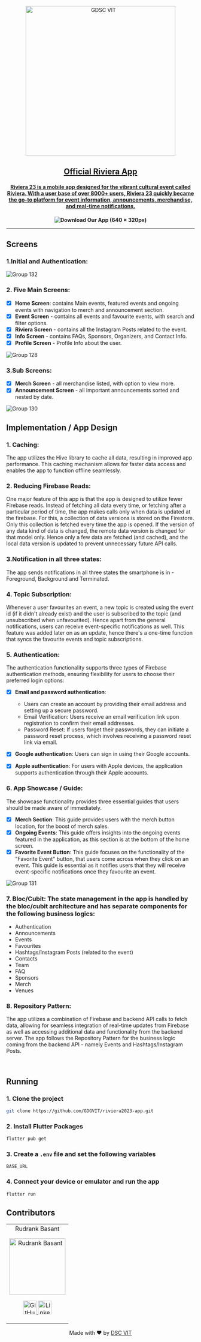 <p align="center">
<a href="https://dscvit.com">
	<img width="400" src="https://user-images.githubusercontent.com/56252312/159312411-58410727-3933-4224-b43e-4e9b627838a3.png#gh-light-mode-only" alt="GDSC VIT"/>	
</p>

<h2 align="center"> Official Riviera App </h2>
	<h4 align="center"> Riviera 23 is a mobile app designed for the vibrant cultural event called Riviera. With a user base of over 8000+ users, Riviera 23  quickly became the go-to platform for event information, announcements, merchandise, and real-time notifications. <h4>

</a> 

<div align="center">
    <img src="https://github.com/rudrankbasant/riviera2023-app/assets/85751479/4c413c21-5c74-4bff-aa8d-88c29f260822" alt="Download Our App (640 × 320px)" />
</div>

---
## Screens

### 1.Initial and Authentication:
![Group 132](https://github.com/rudrankbasant/riviera2023-app/assets/85751479/4153dd4b-05fd-4c2b-bbcb-8357591c4589)

### 2. Five Main Screens: 

- [x] **Home Screen**: contains Main events, featured events and ongoing events with navigation to merch and announcement section.
- [x] **Event Screen** - contains all events and favourite events, with search and filter options.
- [x] **Riviera Screen** - contains all the Instagram Posts related to the event.
- [x] **Info Screen** - contains FAQs, Sponsors, Organizers, and Contact Info.
- [x] **Profile Screen** - Profile Info about the user.

![Group 128](https://github.com/rudrankbasant/riviera2023-app/assets/85751479/0827057c-86ce-45cd-b42a-36d5c0d66729)

### 3.Sub Screens:
- [x] **Merch Screen** - all merchandise listed, with option to view more.
- [x] **Announcement Screen** - all important announcements sorted and nested by date.

![Group 130](https://github.com/rudrankbasant/riviera2023-app/assets/85751479/2f8900c9-de91-4ed8-8ee9-651c1a1c9b0d)


## Implementation / App Design

### 1. Caching: 
The app utilizes the Hive library to cache all data, resulting in improved app performance. This caching mechanism allows for faster data access and enables the app to function offline seamlessly.

### 2. Reducing Firebase Reads: 
One major feature of this app is that the app is designed to utilize fewer Firebase reads. Instead of fetching all data every time, or fetching after a particular period of time, the app makes calls only when data is updated at the firebase. For this, a collection of data versions is stored on the Firestore. Only this collection is fetched every time the app is opened. If the version of any data kind of data is changed, the remote data version is changed for that model only. Hence only a few data are fetched (and cached), and the local data version is updated to prevent unnecessary future API calls.

### 3.Notification in all three states: 
The app sends notifications in all three states the smartphone is in - Foreground, Background and Terminated. 

### 4. Topic Subscription: 
Whenever a user favourites an event, a new topic is created using the event id (if it didn't already exist) and the user is subscribed to the topic (and unsubscribed when unfavourited). Hence apart from the general notifications, users can receive event-specific notifications as well. This feature was added later on as an update, hence there's a one-time function that syncs the favourite events and topic subscriptions.

### 5. Authentication:
 The authentication functionality supports three types of Firebase authentication methods, ensuring flexibility for users to choose their preferred login options:
  - [X] **Email and password authentication**:
	  - Users can create an account by providing their email address and setting up a secure password.
	  - Email Verification: Users receive an email verification link upon registration to confirm their email addresses.
	  - Password Reset: If users forget their passwords, they can initiate a password reset process, which involves receiving a password reset link via email.
  - [X] **Google authentication**: Users can sign in using their Google accounts.
  - [X] **Apple authentication**: For users with Apple devices, the application supports authentication through their Apple accounts.
        

### 6. App Showcase / Guide:
The showcase functionality provides three essential guides that users should be made aware of immediately.
  - [X] **Merch Section**: This guide provides users with the merch button location, for the boost of merch sales.
  - [X] **Ongoing Events**: This guide offers insights into the ongoing events featured in the application, as this section is at the bottom of the home screen.
  - [X] **Favorite Event Button**: This guide focuses on the functionality of the "Favorite Event" button, that users come across when they click on an event. This guide is essential  as it notifies users that they will receive event-specific notifications once they favourite an event.

![Group 131](https://github.com/rudrankbasant/riviera2023-app/assets/85751479/8494ea9b-1872-41a0-aad4-8cde40e8083e)

### 7. Bloc/Cubit: The state management in the app is handled by the bloc/cubit architecture and has separate components for the following business logics:
- Authentication
- Announcements
- Events
- Favourites
- Hashtags/Instagram Posts (related to the event)
- Contacts
- Team
- FAQ
- Sponsors
- Merch
- Venues
  
### 8. Repository Pattern: 
The app utilizes a combination of Firebase and backend API calls to fetch data, allowing for seamless integration of real-time updates from Firebase as well as accessing additional data and functionality from the backend server. The app follows the Repository Pattern for the business logic coming from the backend API - namely Events and Hashtags/Instagram Posts.


<br>

## Running

### 1. Clone the project

```bash
git clone https://github.com/GDGVIT/riviera2023-app.git
```

### 2. Install Flutter Packages
```bash
flutter pub get
```

### 3. Create a `.env` file and set the following variables
`BASE_URL`

### 4. Connect your device or emulator and run the app
```bash
flutter run
```

## Contributors

<table>
	<tr align="center">
		<td>
		Rudrank Basant
		<p align="center">
			<img src = "https://avatars.githubusercontent.com/u/85751479?v=4" width="150" height="150" alt="Rudrank Basant">
		</p>
			<p align="center">
				<a href = "https://github.com/rudrankbasant">
					<img src = "http://www.iconninja.com/files/241/825/211/round-collaboration-social-github-code-circle-network-icon.svg" width="36" height = "36" alt="GitHub"/>
				</a>
				<a href = "https://www.linkedin.com/in/rudrankbasant/">
					<img src = "http://www.iconninja.com/files/863/607/751/network-linkedin-social-connection-circular-circle-media-icon.svg" width="36" height="36" alt="LinkedIn"/>
				</a>
			</p>
		</td>
	</tr>
</table>

<p align="center">
	Made with ❤ by <a href="https://dscvit.com">DSC VIT</a>
</p>

